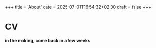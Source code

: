 +++
title = 'About'
date = 2025-07-01T16:54:32+02:00
draft = false
+++

# CV

**in the making, come back in a few weeks**